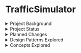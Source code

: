# TrafficSimulator

<details>
<summary>Project Background</summary>
The Capstone Project for the Computer Science program at UMGC.
A concurrent Java program written using Threads, Listeners, and Event Handlers.
TrafficLightDescription.PDF is where interested parties may find additional assignment details. 
</details>

<details>
<summary>Project Status</summary>
This project has completed development.
</details>

<details>
<summary>Planned Changes</summary>
There are currently no planned changes for this project.  
</details>

<details>
<summary>Design Patterns Explored</summary>
  - Builder Pattern
  - Command Pattern
  - Singleton Pattern
  - Strategy Pattern
  - MVC Pattern
</details>

<details>
<summary>Concepts Explored</summary>
<summary>Processing</summary>
<details>
  * Concurrent Processing
  * Multi Threaded Processing
  * Real Time Processing
</details>
  * Distributed Applications
  * Monolothic Applications  
  * Monotask Architectures
  * Multitask Architectures
</details>
  







